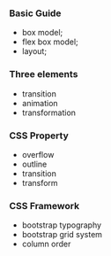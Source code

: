 ### Basic Guide

- box model;
- flex box model;
- layout;


### Three elements

-  transition
-  animation
-  transformation

### CSS Property

- overflow
- outline
- transition
- transform

### CSS Framework

- bootstrap typography
- bootstrap grid system
- column order
